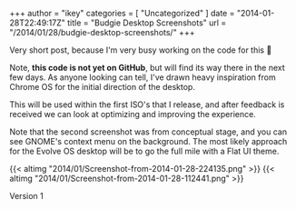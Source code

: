 +++
author = "ikey"
categories = [
"Uncategorized"
]
date =  "2014-01-28T22:49:17Z"
title = "Budgie Desktop Screenshots"
url = "/2014/01/28/budgie-desktop-screenshots/"
+++

Very short post, because I'm very busy working on the code for this 🙂

Note, **this code is not yet on GitHub**, but will find its way there in the next few days. As anyone looking can tell, I've drawn heavy inspiration from Chrome OS for the 
initial direction of the desktop.
<!--more-->

This will be used within the first ISO's that I release, and after feedback is received we can look at optimizing and improving the experience.

Note that the second screenshot was from conceptual stage, and you can see GNOME's context menu on the background. The most likely approach for the Evolve OS desktop 
will be to go the full mile with a Flat UI theme.

{{< altimg "2014/01/Screenshot-from-2014-01-28-224135.png" >}}
{{< altimg "2014/01/Screenshot-from-2014-01-28-112441.png" >}}

Version 1